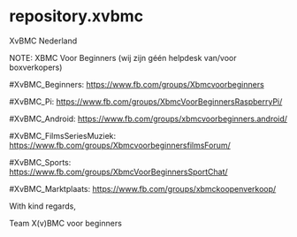 # repository.xvbmc
XvBMC Nederland 
 
NOTE: XBMC Voor Beginners (wij zijn géén helpdesk van/voor boxverkopers)
 
 
 
#XvBMC_Beginners:
https://www.fb.com/groups/Xbmcvoorbeginners 

#XvBMC_Pi:
https://www.fb.com/groups/XbmcVoorBeginnersRaspberryPi/ 

#XvBMC_Android:
https://www.fb.com/groups/xbmcvoorbeginners.android/ 

#XvBMC_FilmsSeriesMuziek:
https://www.fb.com/groups/XbmcvoorbeginnersfilmsForum/ 

#XvBMC_Sports:
https://www.fb.com/groups/XbmcVoorBeginnersSportChat/ 

#XvBMC_Marktplaats:
https://www.fb.com/groups/xbmckoopenverkoop/ 
 
 
 
With kind regards, 
 
Team X(v)BMC voor beginners